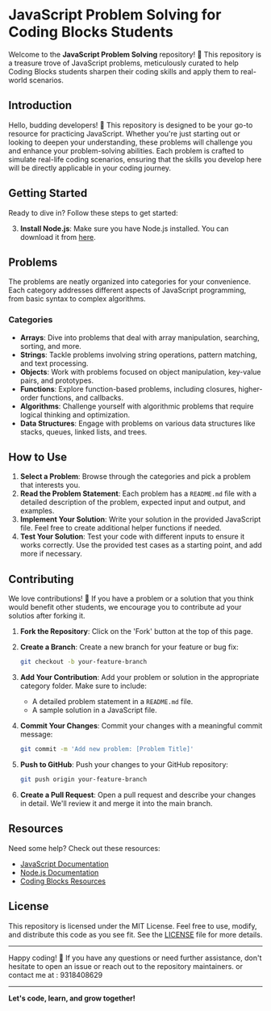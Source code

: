 # JavaScript Problem Solving for Coding Blocks Students

Welcome to the **JavaScript Problem Solving** repository! 🎉 This repository is a treasure trove of JavaScript problems, meticulously curated to help Coding Blocks students sharpen their coding skills and apply them to real-world scenarios.



## Introduction
Hello, budding developers! 👋 This repository is designed to be your go-to resource for practicing JavaScript. Whether you're just starting out or looking to deepen your understanding, these problems will challenge you and enhance your problem-solving abilities. Each problem is crafted to simulate real-life coding scenarios, ensuring that the skills you develop here will be directly applicable in your coding journey.

## Getting Started
Ready to dive in? Follow these steps to get started:

3. **Install Node.js**: Make sure you have Node.js installed. You can download it from [here](https://nodejs.org/).

## Problems
The problems are neatly organized into categories for your convenience. Each category addresses different aspects of JavaScript programming, from basic syntax to complex algorithms.

### Categories
- **Arrays**: Dive into problems that deal with array manipulation, searching, sorting, and more.
- **Strings**: Tackle problems involving string operations, pattern matching, and text processing.
- **Objects**: Work with problems focused on object manipulation, key-value pairs, and prototypes.
- **Functions**: Explore function-based problems, including closures, higher-order functions, and callbacks.
- **Algorithms**: Challenge yourself with algorithmic problems that require logical thinking and optimization.
- **Data Structures**: Engage with problems on various data structures like stacks, queues, linked lists, and trees.

## How to Use
1. **Select a Problem**: Browse through the categories and pick a problem that interests you.
2. **Read the Problem Statement**: Each problem has a `README.md` file with a detailed description of the problem, expected input and output, and examples.
3. **Implement Your Solution**: Write your solution in the provided JavaScript file. Feel free to create additional helper functions if needed.
4. **Test Your Solution**: Test your code with different inputs to ensure it works correctly. Use the provided test cases as a starting point, and add more if necessary.

## Contributing
We love contributions! 🥳 If you have a problem or a solution that you think would benefit other students, we encourage you to contribute ad your solutios after forking it.

1. **Fork the Repository**: Click on the 'Fork' button at the top of this page.
2. **Create a Branch**: Create a new branch for your feature or bug fix:

    ```sh
    git checkout -b your-feature-branch
    ```

3. **Add Your Contribution**: Add your problem or solution in the appropriate category folder. Make sure to include:
    - A detailed problem statement in a `README.md` file.
    - A sample solution in a JavaScript file.
  

4. **Commit Your Changes**: Commit your changes with a meaningful commit message:

    ```sh
    git commit -m 'Add new problem: [Problem Title]'
    ```

5. **Push to GitHub**: Push your changes to your GitHub repository:

    ```sh
    git push origin your-feature-branch
    ```

6. **Create a Pull Request**: Open a pull request and describe your changes in detail. We'll review it and merge it into the main branch.

## Resources
Need some help? Check out these resources:
- [JavaScript Documentation](https://developer.mozilla.org/en-US/docs/Web/JavaScript)
- [Node.js Documentation](https://nodejs.org/en/docs/)
- [Coding Blocks Resources](https://codingblocks.com/resources/)

## License
This repository is licensed under the MIT License. Feel free to use, modify, and distribute this code as you see fit. See the [LICENSE](LICENSE) file for more details.

---

Happy coding! 🚀 If you have any questions or need further assistance, don't hesitate to open an issue or reach out to the repository maintainers.
or contact me at  : 9318408629

---

**Let's code, learn, and grow together!**
